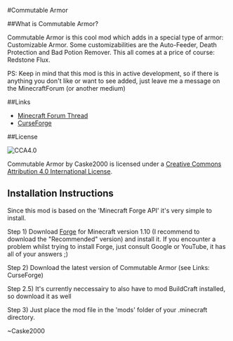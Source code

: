 #Commutable Armor

##What is Commutable Armor?

Commutable Armor is this cool mod which adds in a special type of armor: Customizable Armor. Some customizabilities are the Auto-Feeder, Death Protection and Bad Potion Remover. This all comes at a price of course: Redstone Flux.

PS: Keep in mind that this mod is this in active development, so if there is anything you don't like or want to see added, just leave me a message on the MinecraftForum (or another medium)

##Links
- [Minecraft Forum Thread](http://www.minecraftforum.net/forums/mapping-and-modding/minecraft-mods/wip-mods/2645916-commutable-armor-mod-v0-1-1)
- [CurseForge](http://minecraft.curseforge.com/projects/commutable-armor-mod)

##License

![CCA4.0](https://licensebuttons.net/l/by/4.0/88x31.png)

Commutable Armor by Caske2000 is licensed under a [Creative Commons Attribution 4.0 International License](http://creativecommons.org/licenses/by/4.0/).

## Installation Instructions

Since this mod is based on the 'Minecraft Forge API' it's very simple to install.

Step 1) Download [Forge](http://files.minecraftforge.net/) for Minecraft version 1.10 (I recommend to download the "Recommended" version) and install it. If you encounter a problem whilst trying to install Forge, just consult Google or YouTube, it has all of your answers ;)

Step 2) Download the latest version of Commutable Armor (see Links: CurseForge)

Step 2.5) It's currently neccessairy to also have to mod BuildCraft installed, so download it as well

Step 3) Just place the mod file in the 'mods' folder of your .minecraft directory.

~Caske2000
